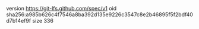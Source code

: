 version https://git-lfs.github.com/spec/v1
oid sha256:a985b626c4f7546a8ba392d135e9226c3547c8e2b46895f5f2bdf40d7b14ef9f
size 336
